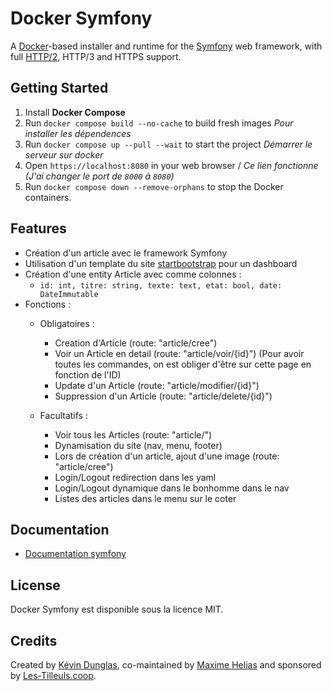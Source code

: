 # Docker Symfony

A [Docker](https://www.docker.com/)-based installer and runtime for the [Symfony](https://symfony.com) web framework, with full [HTTP/2](https://symfony.com/doc/current/weblink.html), HTTP/3 and HTTPS support.

## Getting Started

1. Install **Docker Compose**
2. Run `docker compose build --no-cache` to build fresh images *Pour installer les dépendences*
3. Run `docker compose up --pull --wait` to start the project *Démarrer le serveur sur docker*
4. Open `https://localhost:8080` in your web browser / *Ce lien fonctionne (J'ai changer le port de `8000` à `8080`)*
5. Run `docker compose down --remove-orphans` to stop the Docker containers.

<!-- TON MDP EST DANS LE .ENV -->

## Features

* Création d'un article avec le framework Symfony
* Utilisation d'un template du site [startbootstrap](https://startbootstrap.com/templates) pour un dashboard
* Création d'une entity Article avec comme colonnes : 
    * `id: int, titre: string, texte: text, etat: bool, date: DateImmutable`
* Fonctions :
    * Obligatoires : 
        * Creation d'Article (route: "article/cree")
        * Voir un Article en detail (route: "article/voir/{id}") (Pour avoir toutes les commandes, on est obliger d'être sur cette page en fonction de l'ID)
        * Update d'un Article (route: "article/modifier/{id}")
        * Suppression d'un Article (route: "article/delete/{id}")

    * Facultatifs : 
        * Voir tous les Articles (route: "article/")
        * Dynamisation du site (nav, menu, footer)
        * Lors de création d'un article, ajout d'une image (route: "article/cree")
        * Login/Logout redirection dans les yaml
        * Login/Logout dynamique dans le bonhomme dans le nav
        * Listes des articles dans le menu sur le coter


## Documentation

- [Documentation symfony](https://symfony.com/doc/current/doctrine.html)

## License

Docker Symfony est disponible sous la licence MIT.

## Credits

Created by [Kévin Dunglas](https://dunglas.fr), co-maintained by [Maxime Helias](https://twitter.com/maxhelias) and sponsored by [Les-Tilleuls.coop](https://les-tilleuls.coop).
